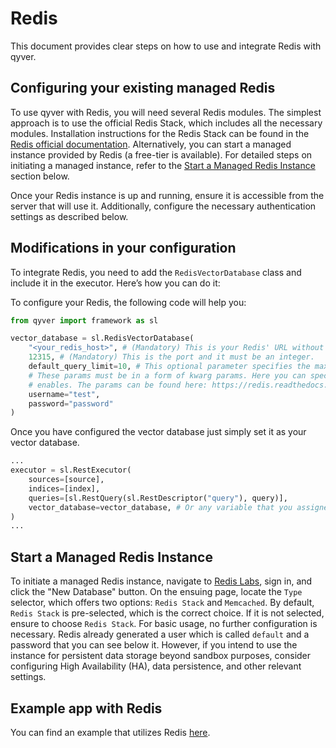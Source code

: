 # Redis

This document provides clear steps on how to use and integrate Redis with qyver.

## Configuring your existing managed Redis

To use qyver with Redis, you will need several Redis modules. The simplest approach is to use the official Redis Stack, which includes all the necessary modules. Installation instructions for the Redis Stack can be found in the [Redis official documentation](https://redis.io/docs/latest/operate/oss_and_stack/install/install-stack/). Alternatively, you can start a managed instance provided by Redis (a free-tier is available). For detailed steps on initiating a managed instance, refer to the [Start a Managed Redis Instance](#start-a-managed-redis-instance) section below.

Once your Redis instance is up and running, ensure it is accessible from the server that will use it. Additionally, configure the necessary authentication settings as described below.

## Modifications in your configuration

To integrate Redis, you need to add the `RedisVectorDatabase` class and include it in the executor. Here’s how you can do it:

To configure your Redis, the following code will help you:
```python
from qyver import framework as sl

vector_database = sl.RedisVectorDatabase(
    "<your_redis_host>", # (Mandatory) This is your Redis' URL without any port or extra fields.
    12315, # (Mandatory) This is the port and it must be an integer.
    default_query_limit=10, # This optional parameter specifies the maximum number of query results returned. If not set, it defaults to 10.
    # These params must be in a form of kwarg params. Here you can specify anything that the official python client 
    # enables. The params can be found here: https://redis.readthedocs.io/en/stable/connections.html. Below you can see a very basic user-pass authentication as an example.
    username="test",
    password="password"
)
```

Once you have configured the vector database just simply set it as your vector database.
```python
...
executor = sl.RestExecutor(
    sources=[source],
    indices=[index],
    queries=[sl.RestQuery(sl.RestDescriptor("query"), query)],
    vector_database=vector_database, # Or any variable that you assigned your `RedisVectorDatabase`
)
...
```

## Start a Managed Redis Instance

To initiate a managed Redis instance, navigate to [Redis Labs](https://app.redislabs.com/), sign in, and click the "New Database" button. On the ensuing page, locate the `Type` selector, which offers two options: `Redis Stack` and `Memcached`. By default, `Redis Stack` is pre-selected, which is the correct choice. If it is not selected, ensure to choose `Redis Stack`. For basic usage, no further configuration is necessary. Redis already generated a user which is called `default` and a password that you can see below it. However, if you intend to use the instance for persistent data storage beyond sandbox purposes, consider configuring High Availability (HA), data persistence, and other relevant settings.

## Example app with Redis

You can find an example that utilizes Redis [here](https://github.com/qyver/qyver/blob/main/docs/run-in-production/vdbs/redis/app_with_redis.py).
